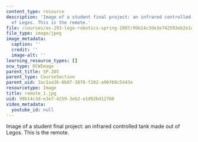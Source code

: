 ```yaml
---
content_type: resource
description: 'Image of a student final project: an infrared controlled tank made out
  of Legos. This is the remote.'
file: /courses/es-293-lego-robotics-spring-2007/99b14c3de3e742593eb2e1d92bd12760_remote_1.jpg
file_type: image/jpeg
image_metadata:
  caption: ''
  credit: ''
  image-alt: ''
learning_resource_types: []
ocw_type: OCWImage
parent_title: SP.285
parent_type: CourseSection
parent_uid: 3ac1aa36-8b07-38f8-f202-a90f68c5443e
resourcetype: Image
title: remote_1.jpg
uid: 99b14c3d-e3e7-4259-3eb2-e1d92bd12760
video_metadata:
  youtube_id: null
---
```

Image of a student final project: an infrared controlled tank made out of Legos. This is the remote.